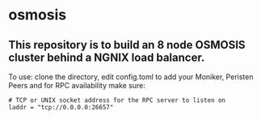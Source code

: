 # osmosis

## This repository is to build an 8 node OSMOSIS cluster behind a NGNIX load balancer.

To use: clone the directory, edit config.toml to add your Moniker, Peristen Peers and for RPC availability make sure:
```  
# TCP or UNIX socket address for the RPC server to listen on  
laddr = "tcp://0.0.0.0:26657"  
```  
